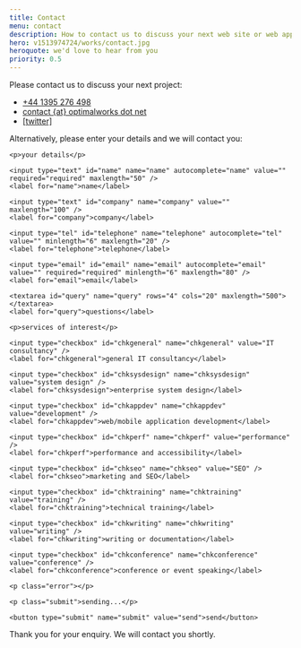 ```yaml
---
title: Contact
menu: contact
description: How to contact us to discuss your next web site or web app project.
hero: v1513974724/works/contact.jpg
heroquote: we'd love to hear from you
priority: 0.5
---
```


Please contact us to discuss your next project:

<ul class="contact">
<li><a href="tel:+44-1395-276498" class="icon phone">+44 1395 276 498</a></li>
<li><a href="#" class="icon email">contact {at} optimalworks dot net</a></li>
<li><a href="https://twitter.com/[twitter]" class="icon twitter">[twitter]</a></li>
</ul>


<form action="https://www.optimalworks.net/ws/enquiry/" method="post" class="validator">

  <p>Alternatively, please enter your details and we will contact you:</p>

  <div class="formgrid">

    <p>your details</p>

    <input type="text" id="name" name="name" autocomplete="name" value="" required="required" maxlength="50" />
    <label for="name">name</label>

    <input type="text" id="company" name="company" value="" maxlength="100" />
    <label for="company">company</label>

    <input type="tel" id="telephone" name="telephone" autocomplete="tel" value="" minlength="6" maxlength="20" />
    <label for="telephone">telephone</label>

    <input type="email" id="email" name="email" autocomplete="email" value="" required="required" minlength="6" maxlength="80" />
    <label for="email">email</label>

    <textarea id="query" name="query" rows="4" cols="20" maxlength="500"></textarea>
    <label for="query">questions</label>

    <p>services of interest</p>

    <input type="checkbox" id="chkgeneral" name="chkgeneral" value="IT consultancy" />
    <label for="chkgeneral">general IT consultancy</label>

    <input type="checkbox" id="chksysdesign" name="chksysdesign" value="system design" />
    <label for="chksysdesign">enterprise system design</label>

    <input type="checkbox" id="chkappdev" name="chkappdev" value="development" />
    <label for="chkappdev">web/mobile application development</label>

    <input type="checkbox" id="chkperf" name="chkperf" value="performance" />
    <label for="chkperf">performance and accessibility</label>

    <input type="checkbox" id="chkseo" name="chkseo" value="SEO" />
    <label for="chkseo">marketing and SEO</label>

    <input type="checkbox" id="chktraining" name="chktraining" value="training" />
    <label for="chktraining">technical training</label>

    <input type="checkbox" id="chkwriting" name="chkwriting" value="writing" />
    <label for="chkwriting">writing or documentation</label>

    <input type="checkbox" id="chkconference" name="chkconference" value="conference" />
    <label for="chkconference">conference or event speaking</label>

    <p class="error"></p>

    <p class="submit">sending...</p>

    <button type="submit" name="submit" value="send">send</button>

  </div>

  <p class="posted">Thank you for your enquiry. We will contact you shortly.</p>

</form>
